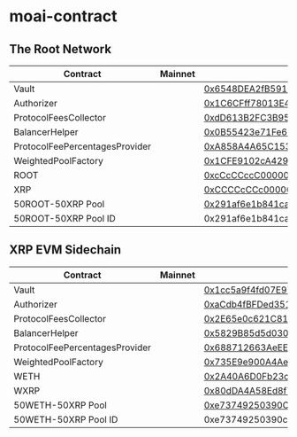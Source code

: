 # moai-contract

## The Root Network
| Contract | Mainnet | Porcini |
|-------|-------|-------|
| Vault |  | [0x6548DEA2fB59143215E54595D0157B79aac1335e](https://explorer.rootnet.cloud/address/0x6548DEA2fB59143215E54595D0157B79aac1335e) |
| Authorizer |  | [0x1C6CFff78013E406A23F61bA1EeF3b1C9B2aFc25](https://explorer.rootnet.cloud/address/0x1C6CFff78013E406A23F61bA1EeF3b1C9B2aFc25) |
| ProtocolFeesCollector |  | [0xdD613B2FC3B95504CAC4DAA1433D71Ef9C60F376](https://explorer.rootnet.cloud/address/0xdD613B2FC3B95504CAC4DAA1433D71Ef9C60F376) |
| BalancerHelper |  | [0x0B55423e71Fe6c6552687f295BC3a41A57e30c01](https://explorer.rootnet.cloud/address/0x0B55423e71Fe6c6552687f295BC3a41A57e30c01) |
| ProtocolFeePercentagesProvider |  | [0xA858A4A65C1535947b35988CF158b3fd7cf8537a](https://explorer.rootnet.cloud/address/0xA858A4A65C1535947b35988CF158b3fd7cf8537a) |
| WeightedPoolFactory |  | [0x1CFE9102cA4291e358B81221757a0988a39c0A44](https://explorer.rootnet.cloud/address/0x1CFE9102cA4291e358B81221757a0988a39c0A44) |
| ROOT |  | [0xcCcCCccC00000001000000000000000000000000](https://explorer.rootnet.cloud/address/0xcCcCCccC00000001000000000000000000000000) |
| XRP |  | [0xCCCCcCCc00000002000000000000000000000000](https://explorer.rootnet.cloud/address/0xCCCCcCCc00000002000000000000000000000000) |
| 50ROOT-50XRP Pool |  | [0x291af6e1b841cad6e3dcd66f2aa0790a007578ad](https://explorer.rootnet.cloud/address/0x291af6e1b841cad6e3dcd66f2aa0790a007578ad) |
| 50ROOT-50XRP Pool ID |  | 0x291af6e1b841cad6e3dcd66f2aa0790a007578ad000200000000000000000000 |


## XRP EVM Sidechain
| Contract | Mainnet | Devnet |
|-------|-------|-------|
| Vault |  | [0x1cc5a9f4fd07E97e616F72D829d38c0A6aC5D623](https://evm-sidechain.xrpl.org/address/0x1cc5a9f4fd07E97e616F72D829d38c0A6aC5D623) |
| Authorizer |  | [0xaCdb4fBFDed35182dce7399d63f5bCD19ea06451](https://evm-sidechain.xrpl.org/address/0xaCdb4fBFDed35182dce7399d63f5bCD19ea06451) |
| ProtocolFeesCollector |  | [0x2E65e0c621C819e6bd44147162B10Cfc77EED2af](https://evm-sidechain.xrpl.org/address/0x2E65e0c621C819e6bd44147162B10Cfc77EED2af) |
| BalancerHelper |  | [0x5829B85d5d0301DCEbD2D229Fe5103ee1fF933A3](https://evm-sidechain.xrpl.org/address/0x5829B85d5d0301DCEbD2D229Fe5103ee1fF933A3) |
| ProtocolFeePercentagesProvider |  | [0x688712663AeEE8503af1A1ce755F8e29257fEf60](https://evm-sidechain.xrpl.org/address/0x688712663AeEE8503af1A1ce755F8e29257fEf60) |
| WeightedPoolFactory |  | [0x735E9e900A4Ae48Ff12e9fcC95E8791F4281C498](https://evm-sidechain.xrpl.org/address/0x735E9e900A4Ae48Ff12e9fcC95E8791F4281C498) |
| WETH |  | [0x2A40A6D0Fb23cf12F550BaFfd54fb82b07a21BDe](https://evm-sidechain.xrpl.org/address/0x2A40A6D0Fb23cf12F550BaFfd54fb82b07a21BDe) |
| WXRP |  | [0x80dDA4A58Ed8f7E8F992Bbf49efA54aAB618Ab26](https://evm-sidechain.xrpl.org/address/0x80dDA4A58Ed8f7E8F992Bbf49efA54aAB618Ab26) |
| 50WETH-50XRP Pool |  | [0xe73749250390C51e029CfaB3d0488E08C183a671](https://evm-sidechain.xrpl.org/address/0xe73749250390C51e029CfaB3d0488E08C183a671) |
| 50WETH-50XRP Pool ID |  | 0xe73749250390c51e029cfab3d0488e08c183a671000200000000000000000001 |
